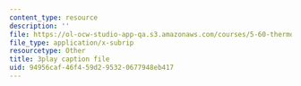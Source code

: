 ```yaml
---
content_type: resource
description: ''
file: https://ol-ocw-studio-app-qa.s3.amazonaws.com/courses/5-60-thermodynamics-kinetics-spring-2008/94956caf46f459d295320677948eb417_PmJoExiSPo.vtt
file_type: application/x-subrip
resourcetype: Other
title: 3play caption file
uid: 94956caf-46f4-59d2-9532-0677948eb417
---
```

